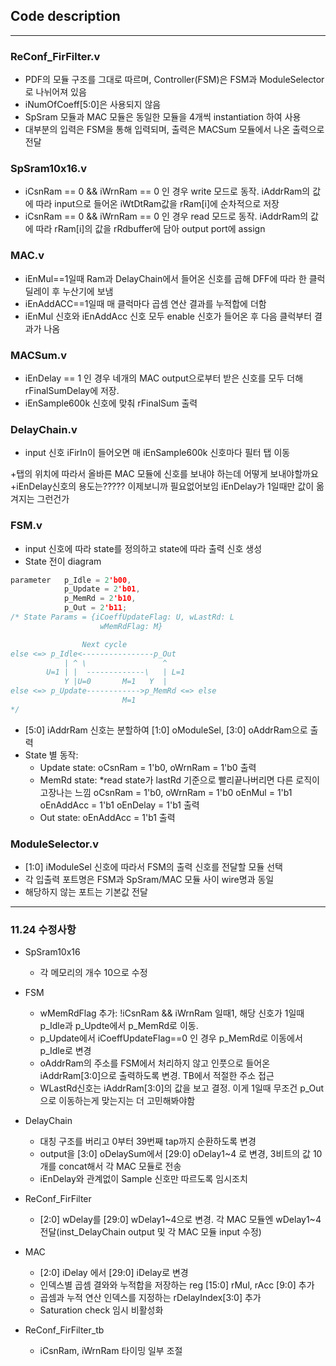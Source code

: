 Code description
--- 
---
### ReConf_FirFilter.v
- PDF의 모듈 구조를 그대로 따르며, Controller(FSM)은 FSM과 ModuleSelector로 나뉘어져 있음
- iNumOfCoeff[5:0]은 사용되지 않음
- SpSram 모듈과 MAC 모듈은 동일한 모듈을 4개씩 instantiation 하여 사용
- 대부분의 입력은 FSM을 통해 입력되며, 출력은 MACSum 모듈에서 나온 출력으로 전달

### SpSram10x16.v
- iCsnRam == 0 && iWrnRam == 0 인 경우 write 모드로 동작.
iAddrRam의 값에 따라 input으로 들어온 iWtDtRam값을 rRam[i]에 순차적으로 저장
- iCsnRam == 0 && iWrnRam == 0 인 경우 read 모드로 동작.
iAddrRam의 값에 따라 rRam[i]의 값을 rRdbuffer에 담아 output port에 assign

### MAC.v
- iEnMul==1일때 Ram과 DelayChain에서 들어온 신호를 곱해 DFF에 따라 한 클럭 딜레이 후 누산기에 보냄
- iEnAddACC==1일때 매 클럭마다 곱셈 연산 결과를 누적합에 더함
- iEnMul 신호와 iEnAddAcc 신호 모두 enable 신호가 들어온 후 다음 클럭부터 결과가 나옴

### MACSum.v
- iEnDelay == 1 인 경우 네개의 MAC output으로부터 받은 신호를 모두 더해 rFinalSumDelay에 저장.
- iEnSample600k 신호에 맞춰 rFinalSum 출력

### DelayChain.v
- input 신호 iFirIn이 들어오면 매 iEnSample600k 신호마다 필터 탭 이동

+탭의 위치에 따라서 올바른 MAC 모듈에 신호를 보내야 하는데 어떻게 보내야할까요
+iEnDelay신호의 용도는????? 이제보니까 필요없어보임 iEnDelay가 1일때만 값이 옮겨지는 그런건가

### FSM.v
- input 신호에 따라 state를 정의하고 state에 따라 출력 신호 생성
- State 전이 diagram
```c
parameter   p_Idle = 2'b00,
            p_Update = 2'b01,
            p_MemRd = 2'b10,
            p_Out = 2'b11;
/* State Params = {iCoeffUpdateFlag: U, wLastRd: L
                    wMemRdFlag: M}

                Next cycle
else <=> p_Idle<----------------p_Out
            | ^ \                 ^
        U=1 | |  -------------\   | L=1
            Y |U=0       M=1   Y  |
else <=> p_Update------------>p_MemRd <=> else
                         M=1
*/
```
- [5:0] iAddrRam 신호는 분할하여 [1:0] oModuleSel, [3:0] oAddrRam으로 출력
- State 별 동작:
    - Update state: oCsnRam = 1'b0, oWrnRam = 1'b0 출력
    - MemRd state: *read state가 lastRd 기준으로 빨리끝나버리면 다른 로직이 고장나는 느낌
        oCsnRam = 1'b0, oWrnRam = 1'b0
        oEnMul = 1'b1
        oEnAddAcc = 1'b1
        oEnDelay = 1'b1 출력
    - Out state: oEnAddAcc = 1'b1 출력
        

### ModuleSelector.v
- [1:0] iModuleSel 신호에 따라서 FSM의 출력 신호를 전달할 모듈 선택
- 각 입출력 포트명은 FSM과 SpSram/MAC 모듈 사이 wire명과 동일
- 해당하지 않는 포트는 기본값 전달

---

### 11.24 수정사항
- SpSram10x16
    - 각 메모리의 개수 10으로 수정

- FSM
    - wMemRdFlag 추가: !iCsnRam && iWrnRam 일때1, 해당 신호가 1일때 p_Idle과 p_Updte에서 p_MemRd로 이동.
    - p_Update에서 iCoeffUpdateFlag==0 인 경우 p_MemRd로 이동에서 p_Idle로 변경
    - oAddrRam의 주소를 FSM에서 처리하지 않고 인풋으로 들어온 iAddrRam[3:0]으로 출력하도록 변경. TB에서 적절한 주소 접근
    - WLastRd신호는 iAddrRam[3:0]의 값을 보고 결정. 이게 1일때 무조건 p_Out으로 이동하는게 맞는지는 더 고민해봐야함
 
- DelayChain
    - 대칭 구조를 버리고 0부터 39번째 tap까지 순환하도록 변경
    - output을 [3:0] oDelaySum에서 [29:0] oDelay1~4 로 변경, 3비트의 값 10개를 concat해서 각 MAC 모듈로 전송
    - iEnDelay와 관계없이 Sample 신호만 따르도록 임시조치
 
- ReConf_FirFilter
    - [2:0] wDelay를 [29:0] wDelay1\~4으로 변경. 각 MAC 모듈엔 wDelay1~4 전달(inst_DelayChain output 및 각 MAC 모듈 input 수정)
 
- MAC
    - [2:0] iDelay 에서 [29:0] iDelay로 변경
    - 인덱스별 곱셈 결와와 누적합을 저장하는 reg [15:0] rMul, rAcc [9:0] 추가
    - 곱셈과 누적 연산 인덱스를 지정하는 rDelayIndex[3:0] 추가
    - Saturation check 임시 비활성화

- ReConf_FirFilter_tb
    - iCsnRam, iWrnRam 타이밍 일부 조절
